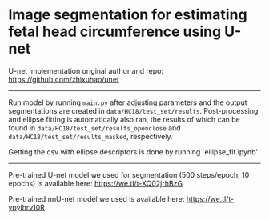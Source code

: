 # Image segmentation for estimating fetal head circumference using U-net

U-net implementation original author and repo: https://github.com/zhixuhao/unet

--- 

Run model by running `main.py` after adjusting parameters and the output segmentations are created in `data/HC18/test_set/results`.
Post-processing and ellipse fitting is automatically also ran, the results of which can be found in `data/HC18/test_set/results_openclose` and `data/HC18/test_set/results_masked`, respectively.

Getting the csv with ellipse descriptors is done by running `ellipse_fit.ipynb'

--- 
Pre-trained U-net model we used for segmentation (500 steps/epoch, 10 epochs) is available here: https://we.tl/t-XQ02jrhBzG

Pre-trained nnU-net model we used is available here: https://we.tl/t-ypyihrv10R
